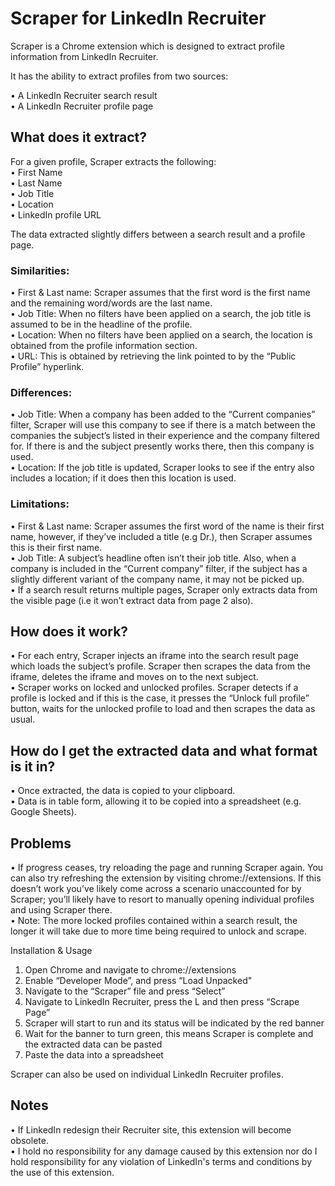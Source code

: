 # Scraper for LinkedIn Recruiter
Scraper is a Chrome extension which is designed to extract profile information from LinkedIn Recruiter. 

It has the ability to extract profiles from two sources:

• A LinkedIn Recruiter search result  
• A LinkedIn Recruiter profile page

## What does it extract?
For a given profile, Scraper extracts the following:  
• First Name  
• Last Name  
• Job Title  
• Location  
• LinkedIn profile URL  

The data extracted slightly differs between a search result and a profile page.   

### Similarities:  
• First & Last name: Scraper assumes that the first word is the first name and the remaining word/words are the last name.  
• Job Title: When no filters have been applied on a search, the job title is assumed to be in the headline of the profile.  
• Location: When no filters have been applied on a search, the location is obtained from the profile information section.  
• URL: This is obtained by retrieving the link pointed to by the “Public Profile” hyperlink.  

### Differences:
• Job Title: When a company has been added to the “Current companies” filter,
Scraper will use this company to see if there is a match between the companies the subject’s listed in their experience and the company filtered for. If there is and the subject presently works there, then this company is used.  
• Location: If the job title is updated, Scraper looks to see if the entry also includes a location; if it does then this location is used.  

### Limitations:
• First & Last name: Scraper assumes the first word of the name is their first name, however, if they’ve included a title (e.g Dr.), then Scraper assumes this is their first name.  
• Job Title: A subject’s headline often isn’t their job title. Also, when a
company is included in the “Current company” filter, if the subject has a
slightly different variant of the company name, it may not be picked up.  
• If a search result returns multiple pages, Scraper only extracts data from the
visible page (i.e it won’t extract data from page 2 also).

## How does it work?
• For each entry, Scraper injects an iframe into the search result page which
loads the subject’s profile. Scraper then scrapes the data from the iframe,
deletes the iframe and moves on to the next subject.  
• Scraper works on locked and unlocked profiles. Scraper detects if a profile is
locked and if this is the case, it presses the “Unlock full profile” button,
waits for the unlocked profile to load and then scrapes the data as usual.

## How do I get the extracted data and what format is it in?  
• Once extracted, the data is copied to your clipboard.  
• Data is in table form, allowing it to be copied into a spreadsheet (e.g. Google Sheets). 

## Problems
• If progress ceases, try reloading the page and running Scraper again. You can
also try refreshing the extension by visiting chrome://extensions. If this
doesn’t work you’ve likely come across a scenario unaccounted for by Scraper;
you’ll likely have to resort to manually opening individual profiles and using
Scraper there.  
• Note: The more locked profiles contained within a search result, the longer it will take due to more time being required to unlock and scrape.

Installation & Usage
1. Open Chrome and navigate to chrome://extensions
2. Enable “Developer Mode”, and press “Load Unpacked"
3. Navigate to the “Scraper” file and press “Select”
4. Navigate to LinkedIn Recruiter, press the L and then press “Scrape Page”
6. Scraper will start to run and its status will be indicated by the red banner
7. Wait for the banner to turn green, this means Scraper is complete and the extracted data can be pasted
8. Paste the data into a spreadsheet

Scraper can also be used on individual LinkedIn Recruiter profiles.

## Notes  
• If LinkedIn redesign their Recruiter site, this extension will become obsolete.  
• I hold no responsibility for any damage caused by this extension nor do I hold
responsibility for any violation of LinkedIn's terms and conditions by the use of this extension.
